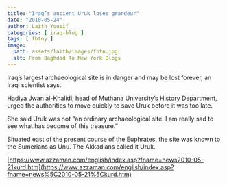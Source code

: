 ```yaml
---
title: "Iraq’s ancient Uruk loses grandeur"
date: "2010-05-24"
author: Laith Yousif
categories: [ iraq-blog ]
tags: [ fbtny ]
image:
  path: assets/laith/images/fbtn.jpg
  alt: From Baghdad To New York Blogs
---
```


Iraq’s largest archaeological site is in danger and may be lost forever, an Iraqi scientist says.

Hadiya Jwan al-Khalidi, head of Muthana University’s History Department, urged the authorities to move quickly to save Uruk before it was too late.

She said Uruk was not “an ordinary archaeological site. I am really sad to see what has become of this treasure.”

Situated east of the present course of the Euphrates, the site was known to the Sumerians as Unu. The Akkadians called it Uruk.

[https://www.azzaman.com/english/index.asp?fname=news2010-05-21kurd.htm](https://www.azzaman.com/english/index.asp?fname=news%5C2010-05-21%5Ckurd.htm)
